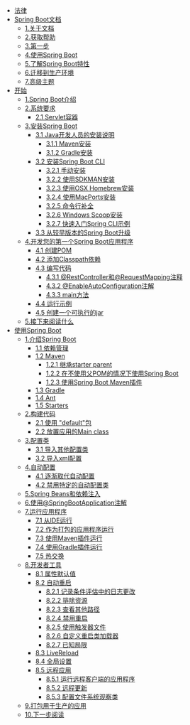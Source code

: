 * [法律](zh-cn/legal/legal.md)
* [Spring Boot文档](/zh-cn/SpringBootDocument/SpringBootDocumentIndex.md)
 	* [1.关于文档](zh-cn/SpringBootDocument/AboutDocument.md)
	* [2.获取帮助](zh-cn/SpringBootDocument/GetHelp.md)
	* [3.第一步](zh-cn/SpringBootDocument/FirstStep.md)
	* [4.使用Spring Boot](zh-cn/SpringBootDocument/UseSpringBoot)
	* [5.了解Spring Boot特性](zh-cn/SpringBootDocument/RealizeSpringBootFeatures.md)
	* [6.迁移到生产环境](zh-cn/SpringBootDocument/MoveProduction.md)
	* [7.高级主题](zh-cn/SpringBootDocument/AdvancedTopics.md) 
* [开始](zh-cn/start/index.md)  
	* [1.Spring Boot介绍](zh-cn/start/IntroduceSpringBoot.md)
	* [2.系统要求](zh-cn/start/SystemRequirement.md)
		* [2.1 Servlet容器](zh-cn/start/ServletContainer.md)
	* [3.安装Spring Boot](zh-cn/start/InstallSpringBoot.md)
		* [3.1 Java开发人员的安装说明](zh-cn/start/JavaDeveloperInstallationInstructions.md)
			* [3.1.1 Maven安装](zh-cn/start/MavenInstall.md)
			* [3.1.2 Gradle安装](zh-cn/start/GradleInstall.md)
		* [3.2 安装Spring Boot CLI](zh-cn/start/InstallSpringBootCLI.md)
			* [3.2.1 手动安装](zh-cn/start/ManualInstallation.md)
			* [3.2.2 使用SDKMAN安装](zh-cn/start/UseSDKMANInstall.md)
			* [3.2.3 使用OSX Homebrew安装](zh-cn/start/UseOSXHomebrewInstall.md)
			* [3.2.4 使用MacPorts安装](zh-cn/start/UseMacPortsInstall.md)		
			* [3.2.5 命令行补全](zh-cn/start/CommandLineCompletion.md)		
			* [3.2.6 Windows Scoop安装](zh-cn/start/UseWindowsScoopInstall.md)		
			* [3.2.7 快速入门Spring CLI示例](zh-cn/start/QuickStartSpringCLIExample.md)
		* [3.3 从较早版本的Spring Boot升级](zh-cn/start/UpgradeFromAnEarlierVersionOfSpringBoot.md)
	* [4.开发您的第一个Spring Boot应用程序](zh-cn/start/DevelopYourFirstSpringBootApplication.md)
		* [4.1 创建POM](zh-cn/start/CreatePOM.md)
		* [4.2 添加Classpath依赖](zh-cn/start/AddClasspathDependency.md)
		* [4.3 编写代码](zh-cn/start/Coding.md)
			* [4.3.1 @RestController和@RequestMapping注释](zh-cn/start/@RestControllerAnd@RequestMappingAnnotations.md)
			* [4.3.2 @EnableAutoConfiguration注解](zh-cn/start/@EnableAutoConfigurationAnnotations.md)
			* [4.3.3 main方法](zh-cn/start/MainMethod.md)
		* [4.4 运行示例](zh-cn/start/RunningExample.md)
		* [4.5 创建一个可执行的jar](zh-cn/start/CreateAnExecutableJar.md)
	* [5.接下来阅读什么](zh-cn/start/WhatToReadNext.md)
* [使用Spring Boot](zh-cn/UseSpringBoot/index.md)
	* [1.介绍Spring Boot](zh-cn/UseSpringBoot/IntroduceSpringBoot.md)
		* [1.1 依赖管理](zh-cn/UseSpringBoot/DependencyManagement.md)
		* [1.2 Maven](zh-cn/UseSpringBoot/Maven.md)
			* [1.2.1 继承starter parent](zh-cn/UseSpringBoot/InheritingTheStarterParent.md)
			* [1.2.2 在不使用父POM的情况下使用Spring Boot](zh-cn/UseSpringBoot/UsingSpringBootWithoutTheParentPOM.md)
			* [1.2.3 使用Spring Boot Maven插件]()
		* [1.3 Gradle]()
		* [1.4 Ant]()
		* [1.5 Starters]()
	* [2.构建代码]()
		* [2.1 使用 "default"包]()
		* [2.2 放置应用的Main class]()
	* [3.配置类]()
		* [3.1 导入其他配置类]()
		* [3.2 导入xml配置]()
	* [4.自动配置]()
		* [4.1 逐渐取代自动配置]()
		* [4.2 禁用特定的自动配置类]()
	* [5.Spring Beans和依赖注入]()
	* [6.使用@SpringBootApplication注解]()
	* [7.运行应用程序]()
		* [7.1 从IDE运行]()
		* [7.2 作为打包的应用程序运行]()
		* [7.3 使用Maven插件运行]()
		* [7.4 使用Gradle插件运行]()
		* [7.5 热交换]()
	* [8.开发者工具]()
		* [8.1 属性默认值]()
		* [8.2 自动重启]()
			* [8.2.1 记录条件评估中的日志更改]()
			* [8.2.2 排除资源]()
			* [8.2.3 查看其他路径]()
			* [8.2.4 禁用重启]()
			* [8.2.5 使用触发器文件]()
			* [8.2.6 自定义重启类加载器]()
			* [8.2.7 已知局限]()
		* [8.3 LiveReload]()
		* [8.4 全局设置]()
		* [8.5 远程应用]()
			* [8.5.1 运行远程客户端的应用程序]()
			* [8.5.2 远程更新]()
			* [8.5.3 配置文件系统观察类]()
	* [9.打包用于生产的应用]()
	* [10.下一步阅读]()